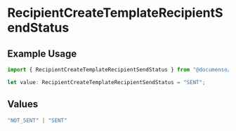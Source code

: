 # RecipientCreateTemplateRecipientSendStatus

## Example Usage

```typescript
import { RecipientCreateTemplateRecipientSendStatus } from "@documenso/sdk-typescript/models/operations";

let value: RecipientCreateTemplateRecipientSendStatus = "SENT";
```

## Values

```typescript
"NOT_SENT" | "SENT"
```